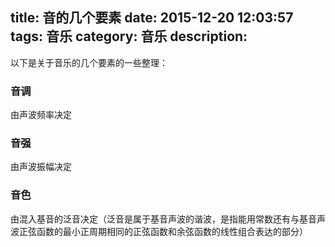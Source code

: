 title: 音的几个要素
date: 2015-12-20 12:03:57
tags: 音乐
category: 音乐
description:
---
以下是关于音乐的几个要素的一些整理： 

<!--more-->

### 音调

由声波频率决定


### 音强

由声波振幅决定

### 音色

由混入基音的泛音决定（泛音是属于基音声波的谐波，是指能用常数还有与基音声波正弦函数的最小正周期相同的正弦函数和余弦函数的线性组合表达的部分）
